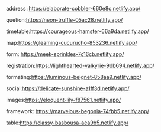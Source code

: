 address :https://elaborate-cobbler-660e8c.netlify.app/

quetion:https://neon-truffle-05ac28.netlify.app/


timetable:https://courageous-hamster-66a9da.netlify.app/

map:https://gleaming-cucurucho-853236.netlify.app/


form: https://meek-sprinkles-7c16cb.netlify.app/


registration:https://lighthearted-valkyrie-9db694.netlify.app/


formating:https://luminous-beignet-858aa9.netlify.app/


social:https://delicate-sunshine-a1ff3d.netlify.app/


images:https://eloquent-lily-f87561.netlify.app/


framework: https://marvelous-begonia-74fbb5.netlify.app/


table:https://classy-basbousa-aea9b5.netlify.app/
